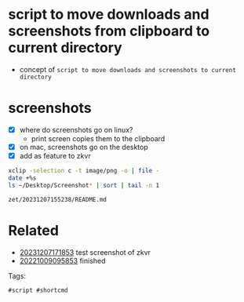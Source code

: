 # script to move downloads and screenshots from clipboard to current directory

- concept of `script to move downloads and screenshots to current directory`

# screenshots
- [x] where do screenshots go on linux?
  - print screen copies them to the clipboard
- [x] on mac, screenshots go on the desktop
- [x] add as feature to zkvr

```bash
xclip -selection c -t image/png -o | file -
date +%s
ls ~/Desktop/Screenshot* | sort | tail -n 1
```

` zet/20231207155238/README.md `

# Related

- [20231207171853](/zet/20231207171853/README.md) test screenshot of zkvr
- [20221009095853](/zet/20221009095853/README.md) finished

Tags:

    #script #shortcmd
